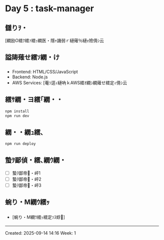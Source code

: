 ﻿# Day 5 : task-manager

## 讎りｦ・
[繝励Ο繧ｸ繧ｧ繧ｯ繝医・隱ｬ譏弱ｒ縺薙％縺ｫ險倩ｼ云

## 謚陦薙せ繧ｿ繝・け
- Frontend: HTML/CSS/JavaScript
- Backend: Node.js
- AWS Services: [菴ｿ逕ｨ縺吶ｋAWS繧ｵ繝ｼ繝薙せ繧定ｨ倩ｼ云

## 繧ｻ繝・ヨ繧｢繝・・
```bash
npm install
npm run dev
```

## 繝・・繝ｭ繧､
```bash
npm run deploy
```

## 蟄ｦ鄙偵・繧､繝ｳ繝・
- [ ] 蟄ｦ鄙帝・岼1
- [ ] 蟄ｦ鄙帝・岼2
- [ ] 蟄ｦ鄙帝・岼3

## 蜿り・Μ繝ｳ繧ｯ
- [蜿り・Μ繝ｳ繧ｯ繧定ｿｽ蜉]

---
Created: 2025-09-14 14:16
Week: 1
